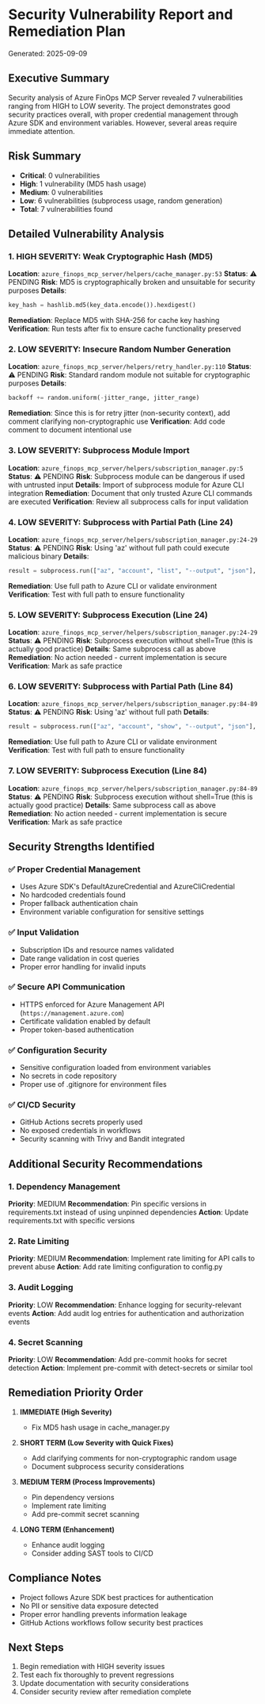 # Security Vulnerability Report and Remediation Plan
Generated: 2025-09-09

## Executive Summary
Security analysis of Azure FinOps MCP Server revealed 7 vulnerabilities ranging from HIGH to LOW severity. The project demonstrates good security practices overall, with proper credential management through Azure SDK and environment variables. However, several areas require immediate attention.

## Risk Summary
- **Critical**: 0 vulnerabilities
- **High**: 1 vulnerability (MD5 hash usage)
- **Medium**: 0 vulnerabilities  
- **Low**: 6 vulnerabilities (subprocess usage, random generation)
- **Total**: 7 vulnerabilities found

## Detailed Vulnerability Analysis

### 1. HIGH SEVERITY: Weak Cryptographic Hash (MD5)
**Location**: `azure_finops_mcp_server/helpers/cache_manager.py:53`
**Status**: ⚠️ PENDING
**Risk**: MD5 is cryptographically broken and unsuitable for security purposes
**Details**: 
```python
key_hash = hashlib.md5(key_data.encode()).hexdigest()
```
**Remediation**: Replace MD5 with SHA-256 for cache key hashing
**Verification**: Run tests after fix to ensure cache functionality preserved

### 2. LOW SEVERITY: Insecure Random Number Generation
**Location**: `azure_finops_mcp_server/helpers/retry_handler.py:110`
**Status**: ⚠️ PENDING
**Risk**: Standard random module not suitable for cryptographic purposes
**Details**:
```python
backoff += random.uniform(-jitter_range, jitter_range)
```
**Remediation**: Since this is for retry jitter (non-security context), add comment clarifying non-cryptographic use
**Verification**: Add code comment to document intentional use

### 3. LOW SEVERITY: Subprocess Module Import
**Location**: `azure_finops_mcp_server/helpers/subscription_manager.py:5`
**Status**: ⚠️ PENDING
**Risk**: Subprocess module can be dangerous if used with untrusted input
**Details**: Import of subprocess module for Azure CLI integration
**Remediation**: Document that only trusted Azure CLI commands are executed
**Verification**: Review all subprocess calls for input validation

### 4. LOW SEVERITY: Subprocess with Partial Path (Line 24)
**Location**: `azure_finops_mcp_server/helpers/subscription_manager.py:24-29`
**Status**: ⚠️ PENDING
**Risk**: Using 'az' without full path could execute malicious binary
**Details**:
```python
result = subprocess.run(["az", "account", "list", "--output", "json"], ...)
```
**Remediation**: Use full path to Azure CLI or validate environment
**Verification**: Test with full path to ensure functionality

### 5. LOW SEVERITY: Subprocess Execution (Line 24)
**Location**: `azure_finops_mcp_server/helpers/subscription_manager.py:24-29`
**Status**: ⚠️ PENDING
**Risk**: Subprocess execution without shell=True (this is actually good practice)
**Details**: Same subprocess call as above
**Remediation**: No action needed - current implementation is secure
**Verification**: Mark as safe practice

### 6. LOW SEVERITY: Subprocess with Partial Path (Line 84)
**Location**: `azure_finops_mcp_server/helpers/subscription_manager.py:84-89`
**Status**: ⚠️ PENDING
**Risk**: Using 'az' without full path
**Details**:
```python
result = subprocess.run(["az", "account", "show", "--output", "json"], ...)
```
**Remediation**: Use full path to Azure CLI or validate environment
**Verification**: Test with full path to ensure functionality

### 7. LOW SEVERITY: Subprocess Execution (Line 84)
**Location**: `azure_finops_mcp_server/helpers/subscription_manager.py:84-89`
**Status**: ⚠️ PENDING
**Risk**: Subprocess execution without shell=True (this is actually good practice)
**Details**: Same subprocess call as above
**Remediation**: No action needed - current implementation is secure
**Verification**: Mark as safe practice

## Security Strengths Identified

### ✅ Proper Credential Management
- Uses Azure SDK's DefaultAzureCredential and AzureCliCredential
- No hardcoded credentials found
- Proper fallback authentication chain
- Environment variable configuration for sensitive settings

### ✅ Input Validation
- Subscription IDs and resource names validated
- Date range validation in cost queries
- Proper error handling for invalid inputs

### ✅ Secure API Communication
- HTTPS enforced for Azure Management API (`https://management.azure.com`)
- Certificate validation enabled by default
- Proper token-based authentication

### ✅ Configuration Security
- Sensitive configuration loaded from environment variables
- No secrets in code repository
- Proper use of .gitignore for environment files

### ✅ CI/CD Security
- GitHub Actions secrets properly used
- No exposed credentials in workflows
- Security scanning with Trivy and Bandit integrated

## Additional Security Recommendations

### 1. Dependency Management
**Priority**: MEDIUM
**Recommendation**: Pin specific versions in requirements.txt instead of using unpinned dependencies
**Action**: Update requirements.txt with specific versions

### 2. Rate Limiting
**Priority**: MEDIUM
**Recommendation**: Implement rate limiting for API calls to prevent abuse
**Action**: Add rate limiting configuration to config.py

### 3. Audit Logging
**Priority**: LOW
**Recommendation**: Enhance logging for security-relevant events
**Action**: Add audit log entries for authentication and authorization events

### 4. Secret Scanning
**Priority**: LOW
**Recommendation**: Add pre-commit hooks for secret detection
**Action**: Implement pre-commit with detect-secrets or similar tool

## Remediation Priority Order

1. **IMMEDIATE (High Severity)**
   - Fix MD5 hash usage in cache_manager.py

2. **SHORT TERM (Low Severity with Quick Fixes)**
   - Add clarifying comments for non-cryptographic random usage
   - Document subprocess security considerations
   
3. **MEDIUM TERM (Process Improvements)**
   - Pin dependency versions
   - Implement rate limiting
   - Add pre-commit secret scanning

4. **LONG TERM (Enhancement)**
   - Enhance audit logging
   - Consider adding SAST tools to CI/CD

## Compliance Notes
- Project follows Azure SDK best practices for authentication
- No PII or sensitive data exposure detected
- Proper error handling prevents information leakage
- GitHub Actions workflows follow security best practices

## Next Steps
1. Begin remediation with HIGH severity issues
2. Test each fix thoroughly to prevent regressions
3. Update documentation with security considerations
4. Consider security review after remediation complete
